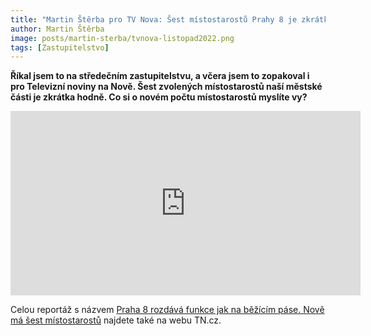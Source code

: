 ```yaml
---
title: "Martin Štěrba pro TV Nova: Šest místostarostů Prahy 8 je zkrátka hodně"
author: Martin Štěrba
image: posts/martin-sterba/tvnova-listopad2022.png
tags: [Zastupitelstvo]
---
```


**Říkal jsem to na středečním zastupitelstvu, a včera jsem to zopakoval i pro Televizní noviny na Nově. Šest zvolených místostarostů naší městské části je zkrátka hodně. Co si o novém počtu místostarostů myslíte vy?**

<iframe src="https://www.facebook.com/plugins/video.php?height=295&href=https%3A%2F%2Fwww.facebook.com%2Fsterbamartin.praha8%2Fvideos%2F431123979181690%2F&show_text=false&width=560&t=0" width="560" height="295" style="border:none;overflow:hidden" scrolling="no" frameborder="0" allowfullscreen="true" allow="autoplay; clipboard-write; encrypted-media; picture-in-picture; web-share" allowFullScreen="true"></iframe>

Celou reportáž s názvem [Praha 8 rozdává funkce jak na běžícím páse. Nově má šest místostarostů](https://tn.nova.cz/zpravodajstvi/clanek/475271-praha-8-rozdava-funkce-jak-na-bezicim-pase-nove-ma-sest-mistostarostu) najdete také na webu TN.cz.
